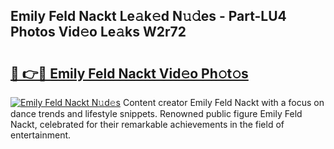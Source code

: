 ## Emily Feld Nackt Le𝚊k𝚎d N𝚞𝚍es - Part-LU4 Photos Vid𝚎o Le𝚊ks W2r72

# <h2><a href="http://fb8e8p.evod.top/?m=Emily+Feld+Nackt">🔗 👉🔴 Emily Feld Nackt Vid𝚎o Ph𝚘t𝚘s</a></h2>

[![Emily Feld Nackt N𝚞d𝚎s](https://i.imgur.com/8V9OHl7.gif)](http://fb8e8p.evod.top/?m=Emily+Feld+Nackt)
Content creator Emily Feld Nackt with a focus on dance trends and lifestyle snippets. Renowned public figure Emily Feld Nackt, celebrated for their remarkable achievements in the field of entertainment. 
